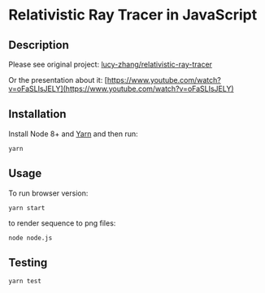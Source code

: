 # Relativistic Ray Tracer in JavaScript

## Description

Please see original project: [lucy-zhang/relativistic-ray-tracer](https://github.com/lucy-zhang/relativistic-ray-tracer)

Or the presentation about it: [https://www.youtube.com/watch?v=oFaSLIsJELY](https://www.youtube.com/watch?v=oFaSLIsJELY)

## Installation

Install Node 8+ and [Yarn](https://yarnpkg.com/en/) and then run:

```
yarn
```

## Usage

To run browser version:

```
yarn start
```

to render sequence to png files:

```
node node.js
```

## Testing

```
yarn test
```
